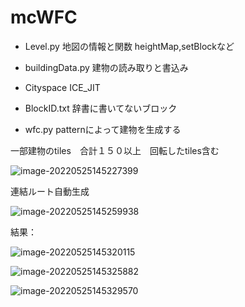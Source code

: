 # mcWFC

- Level.py 地図の情報と関数 heightMap,setBlockなど

- buildingData.py 建物の読み取りと書込み

- Cityspace ICE_JIT

- BlockID.txt 辞書に書いてないブロック

- wfc.py patternによって建物を生成する

一部建物のtiles　合計１５０以上　回転したtiles含む

![image-20220525145227399](https://img.yuliannas.com/i/202205251452502.png)

連結ルート自動生成

![image-20220525145259938](https://img.yuliannas.com/i/202205251452983.png)



結果：

![image-20220525145320115](https://img.yuliannas.com/i/202205251453180.png)

![image-20220525145325882](https://img.yuliannas.com/i/202205251453941.png)

![image-20220525145329570](https://img.yuliannas.com/i/202205251453644.png)
